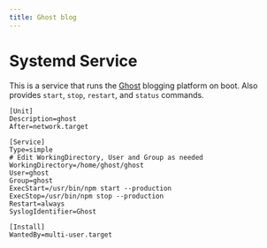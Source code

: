 ```yaml
---
title: Ghost blog
---
```


# Systemd Service

This is a service that runs the [Ghost](https://ghost.org/) blogging platform on boot. Also provides `start`, `stop`, `restart`, and `status` commands. 

```
[Unit]
Description=ghost
After=network.target

[Service]
Type=simple
# Edit WorkingDirectory, User and Group as needed
WorkingDirectory=/home/ghost/ghost
User=ghost
Group=ghost
ExecStart=/usr/bin/npm start --production
ExecStop=/usr/bin/npm stop --production
Restart=always
SyslogIdentifier=Ghost

[Install]
WantedBy=multi-user.target
```